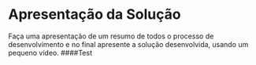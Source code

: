# Apresentação da Solução

Faça uma apresentação de um resumo de todos o processo de desenvolvimento e no final apresente a solução desenvolvida, usando um pequeno vídeo.
####Test